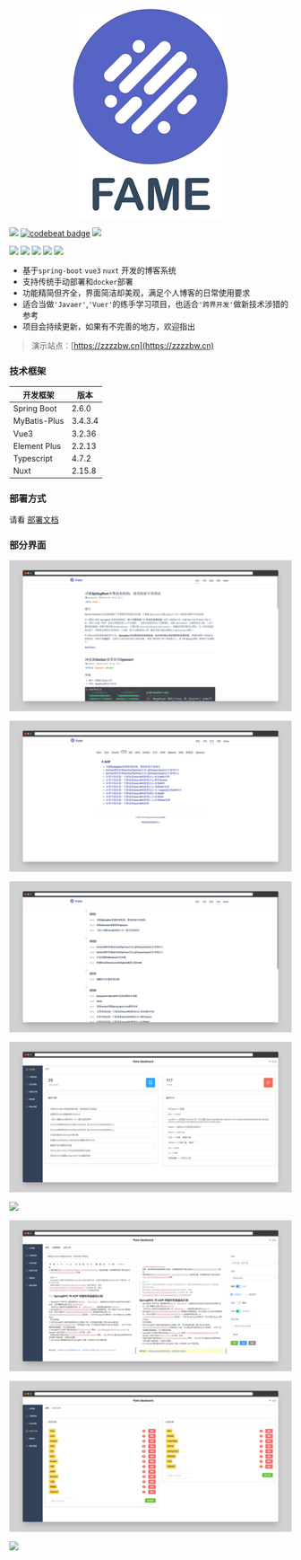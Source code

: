 <p align="center">
  <img align="center" src="https://raw.githubusercontent.com/zzzzbw/blog_source/master/images/FameDocker/fame-logo-small.png"/>
</p>

<p>
    <a href="https://www.travis-ci.org/zzzzbw/Fame/"><img src="https://travis-ci.org/zzzzbw/Fame.svg?branch=master"></a>
    <a href="https://codebeat.co/projects/github-com-zzzzbw-fame-master"><img alt="codebeat badge" src="https://codebeat.co/badges/7f186f0f-f42c-4a96-b74b-84fa5294ccc8" /></a>
    <a href="LICENSE"><img src="https://img.shields.io/github/license/zzzzbw/Fame.svg"></a>
</p>
<p>
    <a alt="Maven"><img src="https://img.shields.io/badge/maven-v3.8.x-red.svg"></a>
    <a alt="node"><img src="https://img.shields.io/badge/node-v18.12.x-green.svg"></a>
    <a alt="npm"><img src="https://img.shields.io/badge/npm-v8.19.x-blue.svg"></a>
    <a alt="docker"><img src="https://img.shields.io/badge/docker-20.10.x-ff69b4.svg"></a>
    <a alt="docker-compose"><img src="https://img.shields.io/badge/docker--compose-1.28.x-lightgrey.svg"></a>
</p>

* 基于`spring-boot` `vue3` `nuxt` 开发的博客系统
* 支持传统手动部署和`docker`部署
* 功能精简但齐全，界面简洁却美观，满足个人博客的日常使用要求
* 适合当做`'Javaer'`,`'Vuer'`的练手学习项目，也适合`'跨界开发'`做新技术涉猎的参考
* 项目会持续更新，如果有不完善的地方，欢迎指出

> 演示站点：[https://zzzzbw.cn](https://zzzzbw.cn)

### 技术框架

| 开发框架     | 版本    |
| ------------ | ------- |
| Spring Boot  | 2.6.0   |
| MyBatis-Plus | 3.4.3.4 |
| Vue3         | 3.2.36  |
| Element Plus | 2.2.13  |
| Typescript   | 4.7.2   |
| Nuxt         | 2.15.8  |

### 部署方式

请看 [部署文档](https://zzzzbw.github.io/Fame/)

### 部分界面

![](https://raw.githubusercontent.com/zzzzbw/blog_source/master/images/FameDocker/screely-1628956587851.png)

![](https://raw.githubusercontent.com/zzzzbw/blog_source/master/images/FameDocker/screely-1628956717879.png)

![](https://raw.githubusercontent.com/zzzzbw/blog_source/master/images/FameDocker/screely-1628956755066.png)

![](https://raw.githubusercontent.com/zzzzbw/blog_source/master/images/FameDocker/screely-1628956893116.png)

![](https://rhttps://raw.githubusercontent.com/zzzzbw/blog_source/master/images/FameDocker/screely-1628956916729.png)

![](https://raw.githubusercontent.com/zzzzbw/blog_source/master/images/FameDocker/screely-1628956941318.png)

![](https://raw.githubusercontent.com/zzzzbw/blog_source/master/images/FameDocker/screely-1628956965750.png)

![](https://rawhttps://raw.githubusercontent.com/zzzzbw/blog_source/master/images/FameDocker/screely-1628956996677.png)
